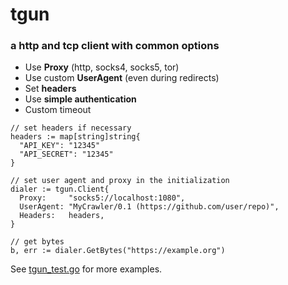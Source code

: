 # tgun

### a http and tcp client with common options

  * Use **Proxy** (http, socks4, socks5, tor)
  * Use custom **UserAgent** (even during redirects)
  * Set **headers**
  * Use **simple authentication**
  * Custom timeout

```
// set headers if necessary
headers := map[string]string{
  "API_KEY": "12345"
  "API_SECRET": "12345"
}

// set user agent and proxy in the initialization
dialer := tgun.Client{
  Proxy:     "socks5://localhost:1080",
  UserAgent: "MyCrawler/0.1 (https://github.com/user/repo)",
  Headers:   headers,
}

// get bytes
b, err := dialer.GetBytes("https://example.org")

```

See [tgun_test.go](tgun_test.go) for more examples.
